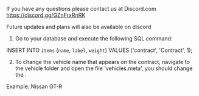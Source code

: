 If you have any questions please contact us at Discord.com https://discord.gg/GZnFrxRnRK

Future updates and plans will also be available on discord

1. Go to your database and execute the following SQL command:

INSERT INTO `items` (`name`, `label`, `weight`) VALUES ('contract', 'Contract', 1);


2. To change the vehicle name that appears on the contract, navigate to the vehicle folder and open the file 'vehicles.meta', you should change the <gameName>.

Example:
<gameName>Nissan GT-R</gameName>